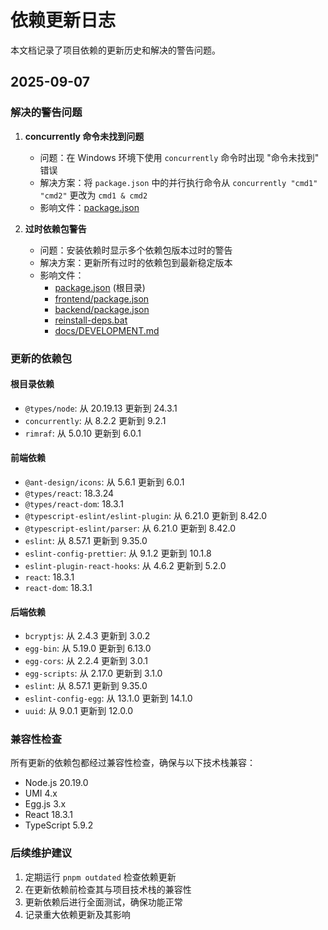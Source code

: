 # 依赖更新日志

本文档记录了项目依赖的更新历史和解决的警告问题。

## 2025-09-07

### 解决的警告问题

1. **concurrently 命令未找到问题**
   - 问题：在 Windows 环境下使用 `concurrently` 命令时出现 "命令未找到" 错误
   - 解决方案：将 `package.json` 中的并行执行命令从 `concurrently "cmd1" "cmd2"` 更改为 `cmd1 & cmd2`
   - 影响文件：[package.json](file:///e:/YSY/UG/package.json)

2. **过时依赖包警告**
   - 问题：安装依赖时显示多个依赖包版本过时的警告
   - 解决方案：更新所有过时的依赖包到最新稳定版本
   - 影响文件：
     - [package.json](file:///e:/YSY/UG/package.json) (根目录)
     - [frontend/package.json](file:///e:/YSY/UG/frontend/package.json)
     - [backend/package.json](file:///e:/YSY/UG/backend/package.json)
     - [reinstall-deps.bat](file:///e:/YSY/UG/reinstall-deps.bat)
     - [docs/DEVELOPMENT.md](file:///e:/YSY/UG/docs/DEVELOPMENT.md)

### 更新的依赖包

#### 根目录依赖

- `@types/node`: 从 20.19.13 更新到 24.3.1
- `concurrently`: 从 8.2.2 更新到 9.2.1
- `rimraf`: 从 5.0.10 更新到 6.0.1

#### 前端依赖

- `@ant-design/icons`: 从 5.6.1 更新到 6.0.1
- `@types/react`: 18.3.24
- `@types/react-dom`: 18.3.1
- `@typescript-eslint/eslint-plugin`: 从 6.21.0 更新到 8.42.0
- `@typescript-eslint/parser`: 从 6.21.0 更新到 8.42.0
- `eslint`: 从 8.57.1 更新到 9.35.0
- `eslint-config-prettier`: 从 9.1.2 更新到 10.1.8
- `eslint-plugin-react-hooks`: 从 4.6.2 更新到 5.2.0
- `react`: 18.3.1
- `react-dom`: 18.3.1

#### 后端依赖

- `bcryptjs`: 从 2.4.3 更新到 3.0.2
- `egg-bin`: 从 5.19.0 更新到 6.13.0
- `egg-cors`: 从 2.2.4 更新到 3.0.1
- `egg-scripts`: 从 2.17.0 更新到 3.1.0
- `eslint`: 从 8.57.1 更新到 9.35.0
- `eslint-config-egg`: 从 13.1.0 更新到 14.1.0
- `uuid`: 从 9.0.1 更新到 12.0.0

### 兼容性检查

所有更新的依赖包都经过兼容性检查，确保与以下技术栈兼容：

- Node.js 20.19.0
- UMI 4.x
- Egg.js 3.x
- React 18.3.1
- TypeScript 5.9.2

### 后续维护建议

1. 定期运行 `pnpm outdated` 检查依赖更新
2. 在更新依赖前检查其与项目技术栈的兼容性
3. 更新依赖后进行全面测试，确保功能正常
4. 记录重大依赖更新及其影响